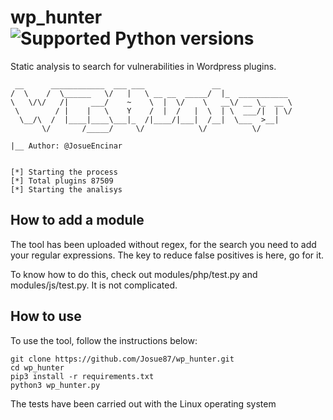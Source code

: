 # wp_hunter ![Supported Python versions](https://img.shields.io/badge/python-3.6+-blue.svg?style=flat-square&logo=python)

Static analysis to search for vulnerabilities in Wordpress plugins.

```
 __      ____________  ___ ___               __                
/  \    /  \______   \/   |   \ __ __  _____/  |_  ___________ 
\   \/\/   /|     ___/    ~    \  |  \/    \   __\/ __ \_  __ \
 \        / |    |   \    Y    /  |  /   |  \  | \  ___/|  | \/
  \__/\  /  |____|____\___|_  /|____/|___|  /__|  \___  >__|   
       \/       /_____/     \/            \/          \/       
       
|__ Author: @JosueEncinar
    
    
[*] Starting the process
[*] Total plugins 87509
[*] Starting the analisys
```

## How to add a module

The tool has been uploaded without regex, for the search you need to add your regular expressions. The key to reduce false positives is here, go for it.

To know how to do this, check out modules/php/test.py and modules/js/test.py. It is not complicated.


## How to use

To use the tool, follow the instructions below:

```
git clone https://github.com/Josue87/wp_hunter.git
cd wp_hunter
pip3 install -r requirements.txt
python3 wp_hunter.py
```

The tests have been carried out with the Linux operating system


